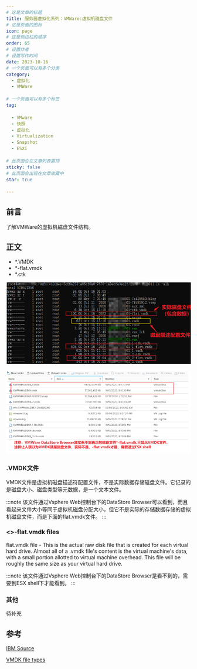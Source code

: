 ```yaml
---
# 这是文章的标题
title: 服务器虚拟化系列：VMWare:虚拟机磁盘文件
# 这是页面的图标
icon: page
# 这是侧边栏的顺序
order: 65
# 设置作者
# 设置写作时间
date: 2023-10-16
# 一个页面可以有多个分类
category:
  - 虚拟化
  - VMWare

# 一个页面可以有多个标签
tag:

  - VMware
  - 快照
  - 虚拟化
  - Virtualization
  - Snapshot
  - ESXi

# 此页面会在文章列表置顶
sticky: false
# 此页面会出现在文章收藏中
star: true

---
```




## 前言

了解VMWare的虚拟机磁盘文件结构。

## 正文

- *.VMDK
- *-flat.vmdk
- *.ctk

![磁盘文件结构 - ESX Shell](../../PostImages/post64_vmware_disk_files.png)

![磁盘文件结构 - Datastore Browser](../../PostImages/post64_vmware_disk_files_hidden_in_DS_Browser.png)

### <vmname>.VMDK文件

VMDK文件是虚拟机磁盘描述符配置文件，不是实际数据存储磁盘文件。它记录的是磁盘大小、磁盘类型等元数据，是一个文本文件。

:::note
该文件通过Vsphere Web控制台下的DataStore Browser可以看到，而且看起来文件大小等同于虚拟机磁盘分配大小，但它不是实际的存储数据存储的虚拟机磁盘文件，而是下面的flat.vmdk文件。
:::

### <>-flat.vmdk files

<vmname>flat.vmdk file - This is the actual raw disk file that is created for each virtual hard drive. Almost all of a .vmdk file's content is the virtual machine's data, with a small portion allotted to virtual machine overhead. This file will be roughly the same size as your virtual hard drive.

:::note
该文件通过Vsphere Web控制台下的DataStore Browser是看不到的，需要到ESX shell下才能看到。
:::


### 其他

待补充

## 参考

[IBM Source](https://www.ibm.com/support/pages/detailed-description-all-files-make-virtual-machine)

[VMDK file types](http://vmfsrecover.com/articles/vmfs-disk-types)